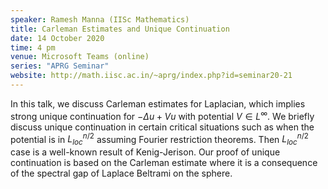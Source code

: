 ```yaml
---
speaker: Ramesh Manna (IISc Mathematics)
title: Carleman Estimates and Unique Continuation
date: 14 October 2020
time: 4 pm
venue: Microsoft Teams (online)
series: "APRG Seminar"
website: http://math.iisc.ac.in/~aprg/index.php?id=seminar20-21
---
```


In this talk, we discuss Carleman estimates for Laplacian, which
implies strong unique continuation for $-\Delta u+Vu$ with potential
$V \in L^{\infty}.$ We briefly discuss unique continuation in certain
critical situations such as when the potential is in $L^{n/2}_{loc}$
assuming Fourier restriction theorems. Then $L^{n/2}_{loc}$ case is a
well-known result of Kenig-Jerison. Our proof of unique continuation
is based on the Carleman estimate where it is a consequence of the
spectral gap of Laplace Beltrami on the sphere.
